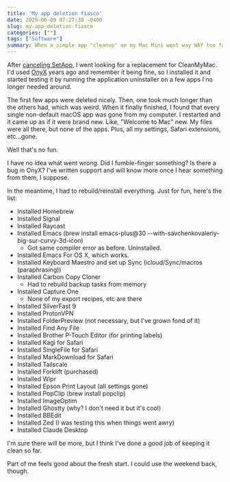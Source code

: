 ```yaml
---
title: 'My app deletion fiasco'
date: 2025-06-09 07:27:38 -0400
slug: my-app-deletion-fiasco
categories: [""]
tags: ["Software"]
summary: When a simple app "cleanup" on my Mac Mini went way WAY too far.
---
```


After [canceling SetApp](https://baty.net/posts/2025/06/canceled-my-set-app-subscription/), I went looking for a replacement for CleanMyMac. I'd used [OnyX](https://www.titanium-software.fr/en/onyx.html) years ago and remember it being fine, so I installed it and started testing it by running the application uninstaller on a few apps I no longer needed around.

The first few apps were deleted nicely. Then, one took much longer than the others had, which was weird. When it finally finished, I found that every single non-default macOS app was gone from my computer. I restarted and it came up as if it were brand new. Like, "Welcome to Mac" new. My files were all there, but none of the apps. Plus, all my settings, Safari extensions, etc...gone.

Well that's no fun.

I have no idea what went wrong. Did I fumble-finger something? Is there a bug in OnyX? I've written support and will know more once I hear something from them, I suppose.

In the meantime, I had to rebuild/reinstall everything. Just for fun, here's the list:

- Installed Homebrew
- Installed Signal
- Installed Raycast
- Installed Emacs (brew install emacs-plus@30  --with-savchenkovaleriy-big-sur-curvy-3d-icon)
    - Got same compiler error as before. Uninstalled.
- Installed Emacs For OS X, which works.
- Installed Keyboard Maestro and set up Sync (icloud/Sync/macros (paraphrasing))
- Installed Carbon Copy Cloner
    - Had to rebuild backup tasks from memory
- Installed Capture One
    - None of my export recipes, etc are there
- Installed SilverFast 9
- Installed ProtonVPN
- Installed FolderPreview (not necessary, but I've grown fond of it)
- Installed Find Any File
- Installed Brother P-Touch Editor (for printing labels)
- Installed Kagi for Safari
- Installed SingleFile for Safari
- Installed MarkDownload for Safari
- Installed Tailscale
- Installed Forklift (purchased)
- Installed Wipr
- Installed Epson Print Layout (all settings gone)
- Installed PopClip (brew install popclip)
- Installed ImageOptim
- Installed Ghostty (why? I don't need it but it's cool)
- Installed BBEdit
- Installed Zed (I was testing this when things went awry)
- Installed Claude Desktop

I'm sure there will be more, but I think I've done a good job of keeping it clean so far.

Part of me feels good about the fresh start. I could use the weekend back, though.


